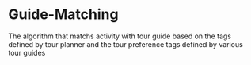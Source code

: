 Guide-Matching
==============

The algorithm that matchs activity with tour guide based on the tags defined by tour planner and the tour preference tags defined by various tour guides
